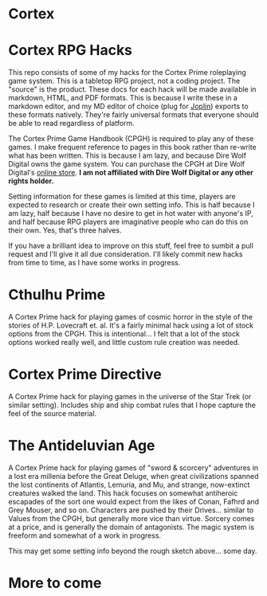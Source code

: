 # Cortex

# Cortex RPG Hacks

This repo consists of some of my hacks for the Cortex Prime roleplaying game system. This is a tabletop RPG project, not a coding project. The "source" is the product. These docs for each hack will be made available in markdown, HTML, and PDF formats. This is because I write these in a markdown editor, and my MD editor of choice (plug for [Joplin](https://github.com/laurent22/joplin)) exports to these formats natively. They're fairly universal formats that everyone should be able to read regardless of platform.

The Cortex Prime Game Handbook (CPGH) is required to play any of these games. I make frequent reference to pages in this book rather than re-write what has been written. This is because I am lazy, and because Dire Wolf Digital owns the game system. You can purchase the CPGH at Dire Wolf Digital's [online store](https://shop.direwolfdigital.com/collections/rpg). **I am not affiliated with Dire Wolf Digital or any other rights holder.** 

Setting information for these games is limited at this time, players are expected to research or create their own setting info. This is half because I am lazy, half because I have no desire to get in hot water with anyone's IP, and half because RPG players are imaginative people who can do this on their own. Yes, that's three halves.

If you have a brilliant idea to improve on this stuff, feel free to sumbit a pull request and I'll give it all due consideration. I'll likely commit new hacks from time to time, as I have some works in progress.

# Cthulhu Prime
A Cortex Prime hack for playing games of cosmic horror in the style of the stories of H.P. Lovecraft et. al. It's a fairly minimal hack using a lot of stock options from the CPGH. This is intentional... I felt that a lot of the stock options worked really well, and little custom rule creation was needed.

# Cortex Prime Directive
A Cortex Prime hack for playing games in the universe of the Star Trek (or similar setting). Includes ship and ship combat rules that I hope capture the feel of the source material.

# The Antideluvian Age
A Cortex Prime hack for playing games of "sword & scorcery" adventures in a lost era millenia before the Great Deluge, when great civilizations spanned the lost continents of Atlantis, Lemuria, and Mu, and strange, now-extinct creatures walked the land. This hack focuses on somewhat antiheroic escapades of the sort one would expect from the likes of Conan, Fafhrd and Grey Mouser, and so on. Characters are pushed by their Drives... similar to Values from the CPGH, but generally more vice than virtue. Sorcery comes at a price, and is generally the domain of antagonists. The magic system is freeform and somewhat of a work in progress.

This may get some setting info beyond the rough sketch above... some day.

# More to come
